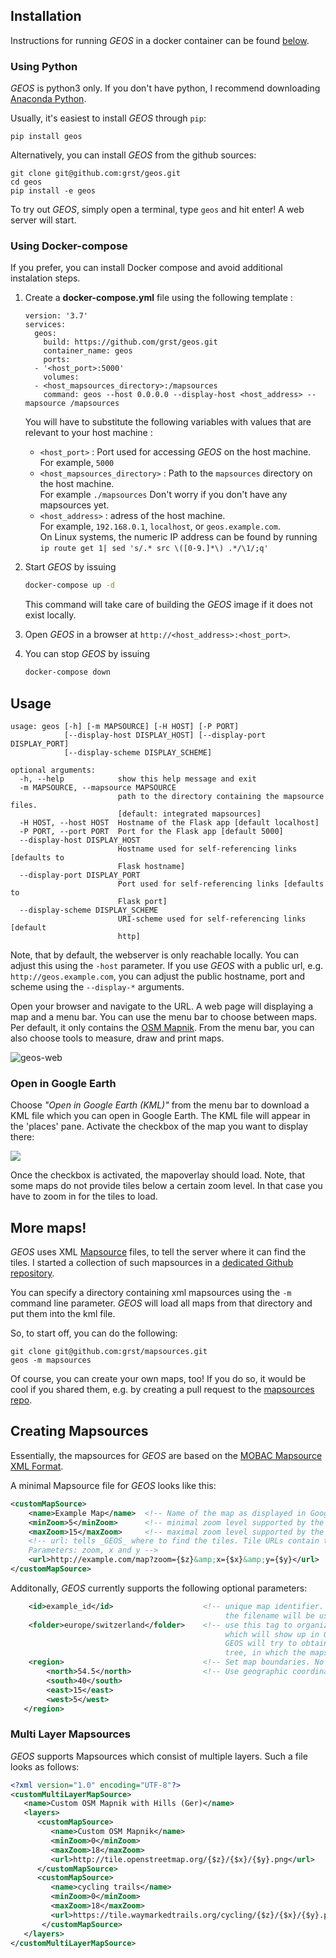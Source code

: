 ## Installation

Instructions for running _GEOS_ in a docker container can be found [below](#running-geos-in-a-docker-container).

### Using Python
_GEOS_ is python3 only. If you don't have python, I recommend downloading
[Anaconda Python](https://www.continuum.io/downloads).

Usually, it's easiest to install _GEOS_ through `pip`:

```
pip install geos
```

Alternatively, you can install _GEOS_ from the github sources:
```
git clone git@github.com:grst/geos.git
cd geos
pip install -e geos
```

To try out _GEOS_, simply open a terminal, type `geos` and hit enter! A web server will start.

### Using Docker-compose

If you prefer, you can install Docker compose and avoid additional instalation steps.

1. Create a **docker-compose.yml** file using the following template :
   ```docker-compose
   version: '3.7'
   services:
     geos:
       build: https://github.com/grst/geos.git
       container_name: geos
       ports:
	 - '<host_port>:5000'
       volumes:
	 - <host_mapsources_directory>:/mapsources
       command: geos --host 0.0.0.0 --display-host <host_address> --mapsource /mapsources
   ```

   You will have to substitute the following variables with values that are relevant to your host machine :

   - `<host_port>` : Port used for accessing _GEOS_ on the host machine.<br/>
     For example, `5000`
   - `<host_mapsources_directory>` : Path to the `mapsources` directory on the host machine.<br/>
     For example `./mapsources`
     Don't worry if you don't have any mapsources yet.
   - `<host_address>` : adress of the host machine.<br/>
     For example, `192.168.0.1`, `localhost`, or `geos.example.com`.<br/>
     On Linux systems, the numeric IP address can be found by running `ip route get 1| sed 's/.* src \([0-9.]*\) .*/\1/;q'`

2. Start _GEOS_ by issuing
   ```sh
   docker-compose up -d
   ```
   This command will take care of building the _GEOS_ image if it does not exist locally.

3. Open _GEOS_ in a browser at `http://<host_address>:<host_port>`.

4. You can stop _GEOS_ by issuing
   ```sh
   docker-compose down
   ```

## Usage
```
usage: geos [-h] [-m MAPSOURCE] [-H HOST] [-P PORT]
            [--display-host DISPLAY_HOST] [--display-port DISPLAY_PORT]
            [--display-scheme DISPLAY_SCHEME]

optional arguments:
  -h, --help            show this help message and exit
  -m MAPSOURCE, --mapsource MAPSOURCE
                        path to the directory containing the mapsource files.
                        [default: integrated mapsources]
  -H HOST, --host HOST  Hostname of the Flask app [default localhost]
  -P PORT, --port PORT  Port for the Flask app [default 5000]
  --display-host DISPLAY_HOST
                        Hostname used for self-referencing links [defaults to
                        Flask hostname]
  --display-port DISPLAY_PORT
                        Port used for self-referencing links [defaults to
                        Flask port]
  --display-scheme DISPLAY_SCHEME
                        URI-scheme used for self-referencing links [default
                        http]
```

Note, that by default, the webserver is only reachable locally. You can adjust this using the `-host` parameter. If you use _GEOS_ with a public url, e.g. `http://geos.example.com`, you can adjust the public hostname, port and scheme using the `--display-*` arguments. 

Open your browser and navigate to the URL. A web page will displaying a map and a menu bar.
You can use the menu bar to choose between maps. Per default, it only contains the
[OSM Mapnik](https://wiki.openstreetmap.org/wiki/Mapnik).
From the menu bar, you can also choose tools to measure, draw and print maps.

![geos-web](_static/geos_web.png)

### Open in Google Earth
Choose *"Open in Google Earth (KML)"* from the menu bar to download a KML file which you can open in Google Earth.
The KML file will appear in the 'places' pane. Activate the checkbox
of the map you want to display there:

![](_static/ge-places.png)

Once the checkbox is activated, the mapoverlay should load.
Note, that some maps do not provide tiles below a certain zoom level.
In that case you have to zoom in for the tiles to load.

## More maps!
_GEOS_ uses XML [Mapsource](http://mobac.sourceforge.net/wiki/index.php/Custom_XML_Map_Sources#Simple_custom_map_sources)
files, to tell the server where it can find the tiles. I started a collection of such mapsources in a
[dedicated Github repository](https://github.com/grst/mapsources).

You can specify a directory containing xml mapsources using the `-m` command line parameter.
_GEOS_ will load all maps from that directory and put them into the kml file.

So, to start off, you can do the following:
```
git clone git@github.com:grst/mapsources.git
geos -m mapsources
```

Of course, you can create your own maps, too! If you do so, it would be cool if you shared them,
 e.g. by creating a pull request to the [mapsources repo](https://github.com/grst/mapsources).

## Creating Mapsources
Essentially, the mapsources for _GEOS_ are based on the [MOBAC Mapsource XML Format](http://mobac.sourceforge.net/wiki/index.php/Custom_XML_Map_Sources#Simple_custom_map_sources).

A minimal Mapsource file for _GEOS_ looks like this:
```xml
<customMapSource>
    <name>Example Map</name>  <!-- Name of the map as displayed in Google Earth -->
    <minZoom>5</minZoom>      <!-- minimal zoom level supported by the web map -->
    <maxZoom>15</maxZoom>     <!-- maximal zoom level supported by the web map -->
    <!-- url: tells _GEOS_ where to find the tiles. Tile URLs contain three
    Parameters: zoom, x and y -->
    <url>http://example.com/map?zoom={$z}&amp;x={$x}&amp;y={$y}</url>
</customMapSource>
```

Additonally, _GEOS_ currently supports the following optional parameters:
```xml
    <id>example_id</id>                    <!-- unique map identifier. If not specified,
                                                the filename will be used as id -->
    <folder>europe/switzerland</folder>    <!-- use this tag to organize your maps in Folders
                                                which will show up in Google Earth. If not specified,
                                                GEOS will try to obtain the folder from the directory
                                                tree, in which the mapsources are saved in. -->
    <region>                               <!-- Set map boundaries. No tiles will load outside -->
        <north>54.5</north>                <!-- Use geographic coordinates here.  -->
        <south>40</south>
        <east>15</east>
        <west>5</west>
   </region>
```

### Multi Layer Mapsources
_GEOS_ supports Mapsources which consist of multiple layers. Such a file looks as follows:

```xml
<?xml version="1.0" encoding="UTF-8"?>
<customMultiLayerMapSource>
   <name>Custom OSM Mapnik with Hills (Ger)</name>
   <layers>
      <customMapSource>
         <name>Custom OSM Mapnik</name>
         <minZoom>0</minZoom>
         <maxZoom>18</maxZoom>
         <url>http://tile.openstreetmap.org/{$z}/{$x}/{$y}.png</url>
      </customMapSource>
      <customMapSource>
         <name>cycling trails</name>
         <minZoom>0</minZoom>
         <maxZoom>18</maxZoom>
         <url>https://tile.waymarkedtrails.org/cycling/{$z}/{$x}/{$y}.png</url>
       </customMapSource>
   </layers>
</customMultiLayerMapSource>
```
